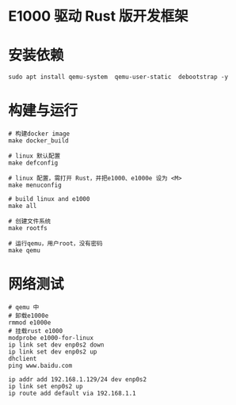 # E1000 驱动 Rust 版开发框架

# 安装依赖

```shell
sudo apt install qemu-system  qemu-user-static  debootstrap -y
```

# 构建与运行

```shell
# 构建docker image
make docker_build

# linux 默认配置
make defconfig

# linux 配置，需打开 Rust，并把e1000、e1000e 设为 <M>
make menuconfig

# build linux and e1000
make all

# 创建文件系统
make rootfs

# 运行qemu，用户root，没有密码
make qemu
```

# 网络测试

```shell
# qemu 中
# 卸载e1000e
rmmod e1000e
# 挂载rust e1000
modprobe e1000-for-linux
ip link set dev enp0s2 down
ip link set dev enp0s2 up
dhclient 
ping www.baidu.com
```

```shell
ip addr add 192.168.1.129/24 dev enp0s2
ip link set enp0s2 up
ip route add default via 192.168.1.1
```

